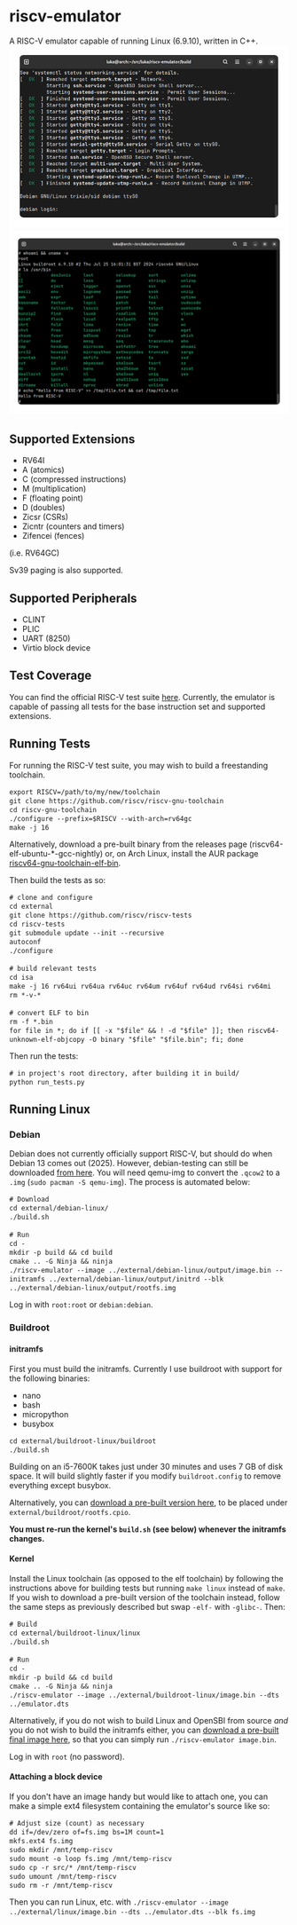 # riscv-emulator
A RISC-V emulator capable of running Linux (6.9.10), written in C++.
![The emulator running Debian trixie](screenshots/debian.png)
![The emulator running Linux with a buildroot userspace](screenshots/linux_6.9.10_mmu.png)

## Supported Extensions
* RV64I
* A (atomics)
* C (compressed instructions)
* M (multiplication)
* F (floating point)
* D (doubles)
* Zicsr (CSRs)
* Zicntr (counters and timers)
* Zifencei (fences)

(i.e. RV64GC)

Sv39 paging is also supported.

## Supported Peripherals
* CLINT
* PLIC
* UART (8250)
* Virtio block device

## Test Coverage
You can find the official RISC-V test suite [here](https://github.com/riscv-software-src/riscv-tests).
Currently, the emulator is capable of passing all tests for the base instruction set and supported extensions.

## Running Tests
For running the RISC-V test suite, you may wish to build a freestanding toolchain.
```
export RISCV=/path/to/my/new/toolchain
git clone https://github.com/riscv/riscv-gnu-toolchain
cd riscv-gnu-toolchain
./configure --prefix=$RISCV --with-arch=rv64gc
make -j 16
```
Alternatively, download a pre-built binary from the releases page (riscv64-elf-ubuntu-*-gcc-nightly) or, on Arch Linux, install the AUR package [riscv64-gnu-toolchain-elf-bin](https://aur.archlinux.org/packages/riscv64-gnu-toolchain-elf-bin).

Then build the tests as so:
```
# clone and configure
cd external
git clone https://github.com/riscv/riscv-tests
cd riscv-tests
git submodule update --init --recursive
autoconf
./configure

# build relevant tests
cd isa
make -j 16 rv64ui rv64ua rv64uc rv64um rv64uf rv64ud rv64si rv64mi
rm *-v-*

# convert ELF to bin
rm -f *.bin
for file in *; do if [[ -x "$file" && ! -d "$file" ]]; then riscv64-unknown-elf-objcopy -O binary "$file" "$file.bin"; fi; done
```

Then run the tests:
```
# in project's root directory, after building it in build/
python run_tests.py
```

## Running Linux

### Debian
Debian does not currently officially support RISC-V, but should do when Debian 13 comes out (2025).
However, debian-testing can still be downloaded [from here](https://people.debian.org/~gio/dqib/).
You will need qemu-img to convert the `.qcow2` to a `.img` (`sudo pacman -S qemu-img`).
The process is automated below:
```
# Download
cd external/debian-linux/
./build.sh

# Run
cd -
mkdir -p build && cd build
cmake .. -G Ninja && ninja
./riscv-emulator --image ../external/debian-linux/output/image.bin --initramfs ../external/debian-linux/output/initrd --blk ../external/debian-linux/output/rootfs.img
```

Log in with `root:root` or `debian:debian`.

### Buildroot

#### initramfs
First you must build the initramfs. Currently I use buildroot with support for the following binaries:
- nano
- bash
- micropython
- busybox

```
cd external/buildroot-linux/buildroot
./build.sh
```

Building on an i5-7600K takes just under 30 minutes and uses 7 GB of disk space. It will build slightly faster if you modify `buildroot.config` to remove everything except busybox.

Alternatively, you can [download a pre-built version here](https://github.com/lukawarren/riscv-emulator/releases), to be placed under `external/buildroot/rootfs.cpio`.

**You must re-run the kernel's `build.sh` (see below) whenever the initramfs changes.**

#### Kernel
Install the Linux toolchain (as opposed to the elf toolchain) by following the instructions above for building tests but running `make linux` instead of `make`. If you wish to download a pre-built version of the toolchain instead, follow the same steps as previously described but swap `-elf-` with `-glibc-`. Then:
```
# Build
cd external/buildroot-linux/linux
./build.sh

# Run
cd -
mkdir -p build && cd build
cmake .. -G Ninja && ninja
./riscv-emulator --image ../external/buildroot-linux/image.bin --dts ../emulator.dts
```

Alternatively, if you do not wish to build Linux and OpenSBI from source *and* you do not wish to build the initramfs either, you can [download a pre-built final image here](https://github.com/lukawarren/riscv-emulator/releases), so that you can simply run `./riscv-emulator image.bin`.

Log in with `root` (no password).

#### Attaching a block device
If you don't have an image handy but would like to attach one, you can make a simple ext4 filesystem containing the emulator's source like so:
```
# Adjust size (count) as necessary
dd if=/dev/zero of=fs.img bs=1M count=1
mkfs.ext4 fs.img
sudo mkdir /mnt/temp-riscv
sudo mount -o loop fs.img /mnt/temp-riscv
sudo cp -r src/* /mnt/temp-riscv
sudo umount /mnt/temp-riscv
sudo rm -r /mnt/temp-riscv
```
Then you can run Linux, etc. with `./riscv-emulator --image ../external/linux/image.bin --dts ../emulator.dts --blk fs.img`
